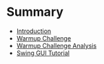 # Summary

* [Introduction](README.md)
* [Warmup Challenge](warmup_challenge.md)
* [Warmup Challenge Analysis](warmup_challenge_analysis.md)
* [Swing GUI Tutorial](swing_gui_tutorial.md)

